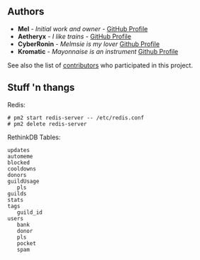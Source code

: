 ## Authors

* **Mel** - *Initial work and owner* - [GitHub Profile](https://github.com/melmsie)
* **Aetheryx** - *I like trains* - [GitHub Profile](https://github.com/Aetheryx)
* **CyberRonin** - *Melmsie is my lover* [Github Profile](https://github.com/TheCyberRonin)
* **Kromatic** - *Mayonnaise is an instrument* [Github Profile](https://github.com/Devoxin)

See also the list of [contributors](https://github.com/melmsie/Dank-Memer/contributors) who participated in this project.

## Stuff 'n thangs  
Redis:
```
# pm2 start redis-server -- /etc/redis.conf
# pm2 delete redis-server
```
RethinkDB Tables:
```
updates
automeme
blocked
cooldowns
donors
guildUsage
   pls
guilds
stats
tags
   guild_id
users
   bank
   donor
   pls
   pocket
   spam
```
